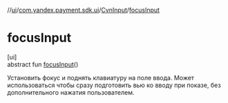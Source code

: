 //[ui](../../../index.md)/[com.yandex.payment.sdk.ui](../index.md)/[CvnInput](index.md)/[focusInput](focus-input.md)

# focusInput

[ui]\
abstract fun [focusInput](focus-input.md)()

Установить фокус и поднять клавиатуру на поле ввода. Может использоваться чтобы сразу подготовить вью ко вводу при показе, без дополнительного нажатия пользователем.
